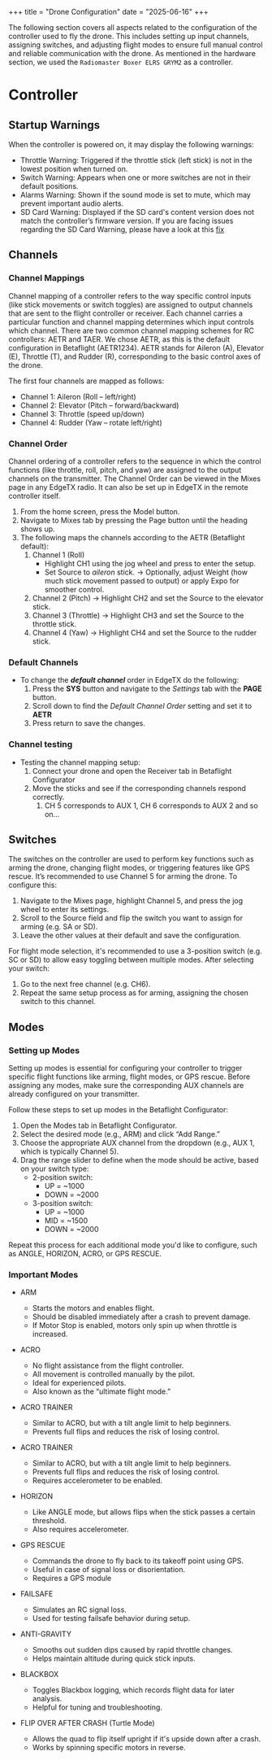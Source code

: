 +++
title = "Drone Configuration"
date = "2025-06-16"
+++

The following section covers all aspects related to the configuration of the controller used to fly the drone. This includes setting up input channels, assigning switches, and adjusting flight modes to ensure full manual control and reliable communication with the drone. As mentioned in the hardware section, we used the `Radiomaster Boxer ELRS GRYM2` as a controller.

# Controller
## Startup Warnings
When the controller is powered on, it may display the following warnings:

- Throttle Warning: Triggered if the throttle stick (left stick) is not in the lowest position when turned on.
- Switch Warning:   Appears when one or more switches are not in their default positions.
- Alarms Warning:   Shown if the sound mode is set to mute, which may prevent important audio alerts.
- SD Card Warning:  Displayed if the SD card's content version does not match the controller’s firmware version. If you are facing issues regarding the SD Card Warning, please have a look at this [fix](https://oscarliang.com/fix-sd-card-warning-opentx/)

## Channels
### Channel Mappings
Channel mapping of a controller refers to the way specific control inputs (like stick movements or switch toggles) are assigned to output channels that are sent to the flight controller or receiver. Each channel carries a particular function and channel mapping determines which input controls which channel. 
There are two common channel mapping schemes for RC controllers: AETR and TAER. We chose AETR, as this is the default configuration in Betaflight (AETR1234).
AETR stands for Aileron (A), Elevator (E), Throttle (T), and Rudder (R), corresponding to the basic control axes of the drone.

The first four channels are mapped as follows:

- Channel 1: Aileron (Roll – left/right)
- Channel 2: Elevator (Pitch – forward/backward)
- Channel 3: Throttle (speed up/down)
- Channel 4: Rudder (Yaw – rotate left/right)

### Channel Order
Channel ordering of a controller refers to the sequence in which the control functions (like throttle, roll, pitch, and yaw) are assigned to the output channels on the transmitter.
The Channel Order can be viewed in the Mixes page in any EdgeTX radio. It can also be set up in EdgeTX in the remote controller itself.
1. From the home screen, press the Model button. 
2. Navigate to Mixes tab by pressing the Page button until the heading shows up.
3. The following maps the channels according to the AETR (Betaflight default):
    1. Channel 1 (Roll)
        - Highlight CH1 using the jog wheel and press to enter the setup.
        - Set Source to *aileron* stick. -> Optionally, adjust Weight (how much stick movement passed to output) or apply Expo for smoother control.
    2. Channel 2 (Pitch) -> Highlight CH2 and set the Source to the elevator stick.
    3. Channel 3 (Throttle) -> Highlight CH3 and set the Source to the throttle stick.
    4. Channel 4 (Yaw) -> Highlight CH4 and set the Source to the rudder stick.

### Default Channels
- To change the ***default channel*** order in EdgeTX do the following:
	1. Press the **SYS** button and navigate to the *Settings* tab with the **PAGE** button.
	2. Scroll down to find the *Default Channel Order* setting and set it to **AETR**
	3. Press return to save the changes.

### Channel testing
- Testing the channel mapping setup:
	1. Connect your drone and open the Receiver tab in Betaflight Configurator
	2. Move the sticks and see if the corresponding channels respond correctly.
		1. CH 5 corresponds to AUX 1, CH 6 corresponds to AUX 2 and so on...

## Switches
The switches on the controller are used to perform key functions such as arming the drone, changing flight modes, or triggering features like GPS rescue.
It’s recommended to use Channel 5 for arming the drone. To configure this:
1. Navigate to the Mixes page, highlight Channel 5, and press the jog wheel to enter its settings.
2. Scroll to the Source field and flip the switch you want to assign for arming (e.g. SA or SD).
3. Leave the other values at their default and save the configuration.

For flight mode selection, it's recommended to use a 3-position switch (e.g. SC or SD) to allow easy toggling between multiple modes. After selecting your switch:
1. Go to the next free channel (e.g. CH6).
2. Repeat the same setup process as for arming, assigning the chosen switch to this channel.

## Modes
### Setting up Modes
Setting up modes is essential for configuring your controller to trigger specific flight functions like arming, flight modes, or GPS rescue. Before assigning any modes, make sure the corresponding AUX channels are already configured on your transmitter.

Follow these steps to set up modes in the Betaflight Configurator:
1. Open the Modes tab in Betaflight Configurator.
2. Select the desired mode (e.g., ARM) and click “Add Range.”
3. Choose the appropriate AUX channel from the dropdown (e.g., AUX 1, which is typically Channel 5).
4. Drag the range slider to define when the mode should be active, based on your switch type:
    - 2-position switch:
        - UP = ~1000
        - DOWN = ~2000
    - 3-position switch:
        - UP = ~1000
        - MID = ~1500
        - DOWN = ~2000

Repeat this process for each additional mode you'd like to configure, such as ANGLE, HORIZON, ACRO, or GPS RESCUE.

### Important Modes
- ARM
    - Starts the motors and enables flight.
    - Should be disabled immediately after a crash to prevent damage.
    - If Motor Stop is enabled, motors only spin up when throttle is increased.

- ACRO
    - No flight assistance from the flight controller.
    - All movement is controlled manually by the pilot.
    - Ideal for experienced pilots.
    - Also known as the “ultimate flight mode.”

- ACRO TRAINER
    - Similar to ACRO, but with a tilt angle limit to help beginners.
    - Prevents full flips and reduces the risk of losing control.

- ACRO TRAINER
    - Similar to ACRO, but with a tilt angle limit to help beginners.
    - Prevents full flips and reduces the risk of losing control.
    - Requires accelerometer to be enabled.

- HORIZON
    - Like ANGLE mode, but allows flips when the stick passes a certain threshold.
    - Also requires accelerometer.

- GPS RESCUE
    - Commands the drone to fly back to its takeoff point using GPS.
    - Useful in case of signal loss or disorientation.
    - Requires a GPS module

- FAILSAFE
    - Simulates an RC signal loss.
    - Used for testing failsafe behavior during setup.

- ANTI-GRAVITY
    - Smooths out sudden dips caused by rapid throttle changes.
    - Helps maintain altitude during quick stick inputs.
    
- BLACKBOX
    - Toggles Blackbox logging, which records flight data for later analysis.
    - Helpful for tuning and troubleshooting.

- FLIP OVER AFTER CRASH (Turtle Mode)
    - Allows the quad to flip itself upright if it's upside down after a crash.
    - Works by spinning specific motors in reverse.